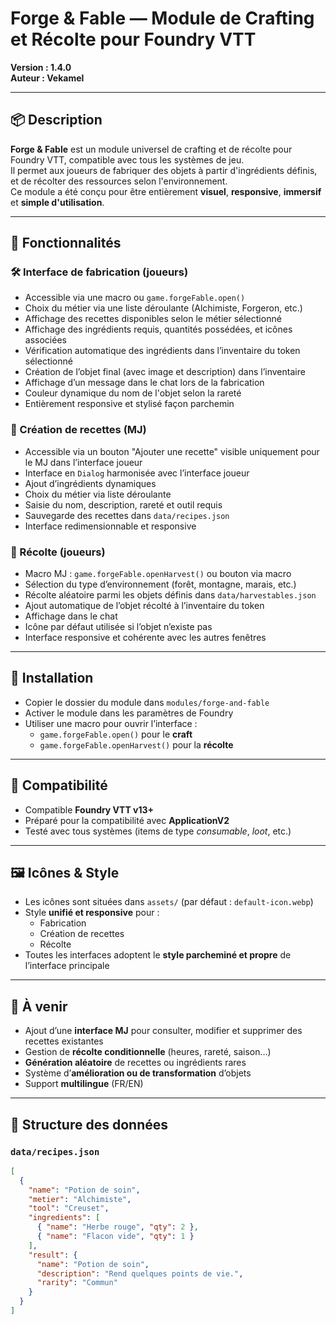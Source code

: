 # Forge & Fable — Module de Crafting et Récolte pour Foundry VTT

**Version : 1.4.0**  
**Auteur : Vekamel**

---

## 📦 Description

**Forge & Fable** est un module universel de crafting et de récolte pour Foundry VTT, compatible avec tous les systèmes de jeu.  
Il permet aux joueurs de fabriquer des objets à partir d'ingrédients définis, et de récolter des ressources selon l'environnement.  
Ce module a été conçu pour être entièrement **visuel**, **responsive**, **immersif** et **simple d'utilisation**.

---

## 🔧 Fonctionnalités

### 🛠️ Interface de fabrication (joueurs)
- Accessible via une macro ou `game.forgeFable.open()`
- Choix du métier via une liste déroulante (Alchimiste, Forgeron, etc.)
- Affichage des recettes disponibles selon le métier sélectionné
- Affichage des ingrédients requis, quantités possédées, et icônes associées
- Vérification automatique des ingrédients dans l’inventaire du token sélectionné
- Création de l’objet final (avec image et description) dans l’inventaire
- Affichage d’un message dans le chat lors de la fabrication
- Couleur dynamique du nom de l'objet selon la rareté
- Entièrement responsive et stylisé façon parchemin

### 📜 Création de recettes (MJ)
- Accessible via un bouton "Ajouter une recette" visible uniquement pour le MJ dans l’interface joueur
- Interface en `Dialog` harmonisée avec l’interface joueur
- Ajout d’ingrédients dynamiques
- Choix du métier via liste déroulante
- Saisie du nom, description, rareté et outil requis
- Sauvegarde des recettes dans `data/recipes.json`
- Interface redimensionnable et responsive

### 🌿 Récolte (joueurs)
- Macro MJ : `game.forgeFable.openHarvest()` ou bouton via macro
- Sélection du type d’environnement (forêt, montagne, marais, etc.)
- Récolte aléatoire parmi les objets définis dans `data/harvestables.json`
- Ajout automatique de l’objet récolté à l’inventaire du token
- Affichage dans le chat
- Icône par défaut utilisée si l’objet n’existe pas
- Interface responsive et cohérente avec les autres fenêtres

---

## 🧩 Installation

- Copier le dossier du module dans `modules/forge-and-fable`
- Activer le module dans les paramètres de Foundry
- Utiliser une macro pour ouvrir l’interface :
  - `game.forgeFable.open()` pour le **craft**
  - `game.forgeFable.openHarvest()` pour la **récolte**

---

## 📌 Compatibilité

- Compatible **Foundry VTT v13+**
- Préparé pour la compatibilité avec **ApplicationV2**
- Testé avec tous systèmes (items de type *consumable*, *loot*, etc.)

---

## 🖼️ Icônes & Style

- Les icônes sont situées dans `assets/` (par défaut : `default-icon.webp`)
- Style **unifié et responsive** pour :
  - Fabrication
  - Création de recettes
  - Récolte
- Toutes les interfaces adoptent le **style parcheminé et propre** de l’interface principale

---

## 🚧 À venir

- Ajout d’une **interface MJ** pour consulter, modifier et supprimer des recettes existantes
- Gestion de **récolte conditionnelle** (heures, rareté, saison…)
- **Génération aléatoire** de recettes ou ingrédients rares
- Système d’**amélioration ou de transformation** d’objets
- Support **multilingue** (FR/EN)

---

## 📁 Structure des données

### `data/recipes.json`
```json
[
  {
    "name": "Potion de soin",
    "metier": "Alchimiste",
    "tool": "Creuset",
    "ingredients": [
      { "name": "Herbe rouge", "qty": 2 },
      { "name": "Flacon vide", "qty": 1 }
    ],
    "result": {
      "name": "Potion de soin",
      "description": "Rend quelques points de vie.",
      "rarity": "Commun"
    }
  }
]
